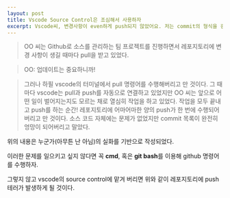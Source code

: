 ```yaml
---
layout: post
title: Vscode Source Control은 조심해서 사용하자
excerpt: Vscode씨, 변경사항이 even하게 push되지 않았어요. 저는 commit의 형식을 굉장히 중요시 여기거든요.
---
```


> OO 씨는 Github로 소스를 관리하는 팀 프로젝트를 진행하면서 레포지토리에 변경 사항이 생길 때마다 pull을 받고 있었다.

> OO: 업데이트는 중요하니까!

> 그러나 하필 vscode의 터미널에서 pull 명령어를 수행해버리고 만 것이다. 그 때마다 vscode는 pull과 push를 자동으로 연결하고 있었지만 OO 씨는 앞으로 어떤 일이 벌어지는지도 모르는 채로 열심히 작업을 하고 있었다. 작업을 모두 끝내고 push를 하는 순간! 레포지토리에 어마어마한 양의 push가 한 번에 수행되어버리고 만 것이다. 소스 코드 자체에는 문제가 없었지만 commit 목록이 완전히 엉망이 되어버리고 말았다.

위의 내용은 누군가(아무튼 난 아님)의 실화를 기반으로 작성되었다. 

이러한 문제를 일으키고 싶지 않다면 꼭 **cmd**, 혹은 **git bash**를 이용해 github 명령어를 수행하자. 

그렇지 않고 vscode의 source control에 맡겨 버리면 위와 같이 레포지토리에 push 테러가 발생하게 될 것이다.
